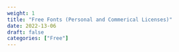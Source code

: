 ```yaml
---
weight: 1
title: "Free Fonts (Personal and Commerical Licenses)"
date: 2022-13-06
draft: false
categories: ["Free"]
---
```

